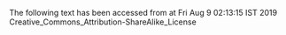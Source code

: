The following text has been accessed from at Fri Aug 9 02:13:15 IST 2019
Creative_Commons_Attribution-ShareAlike_License
